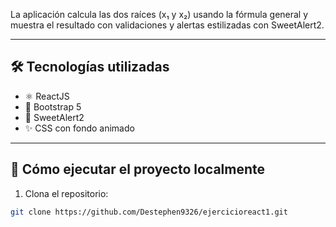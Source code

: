 
La aplicación calcula las dos raíces (x₁ y x₂) usando la fórmula general y muestra el resultado con validaciones y alertas estilizadas con SweetAlert2.

---

## 🛠️ Tecnologías utilizadas

- ⚛️ ReactJS
- 🎨 Bootstrap 5
- 💬 SweetAlert2
- ✨ CSS con fondo animado

---

## 🚀 Cómo ejecutar el proyecto localmente

1. Clona el repositorio:
```bash
git clone https://github.com/Destephen9326/ejercicioreact1.git
